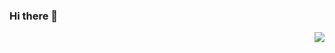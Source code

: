 ### Hi there 👋

<img align="right" src="https://github-readme-stats.vercel.app/api?username=icjs-cc&show_icons=true&icon_color=79FE96&text_color=718096&bg_color=ffffff&hide_title=true" />
